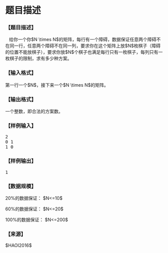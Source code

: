 # 题目描述


<h3>
【题目描述】
</h3>
<p>
   给你一个你$N \times N$的矩阵，每行有一个障碍，数据保证任意两个障碍不在同一行，任意两个障碍不在同一列，要求你在这个矩阵上放$N$枚棋子（障碍的位置不能放棋子），要求你放$N$个棋子也满足每行只有一枚棋子，每列只有一枚棋子的限制，求有多少种方案。
</p>
<h3>
【输入格式】
</h3>
<p>
第一行一个$N$，接下来一个$N \times N$的矩阵。
</p>
<h3>
【输出格式】
</h3>
<p>
一个整数，即合法的方案数。
</p>
<h3>
【样例输入】
</h3>
<pre>2
0 1
1 0
</pre>
<h3>
【样例输出】
</h3>
<pre>1</pre>
<h3>
【数据规模】
</h3>
<p>
20%的数据保证： $N&lt;=10$
</p>
<p>
60%的数据保证： $N&lt;=20$
</p>
<p>
100%的数据保证： $N&lt;=200$
</p>
<h3>
【来源】
</h3>
<p>
$HAOI2016$
</p>
